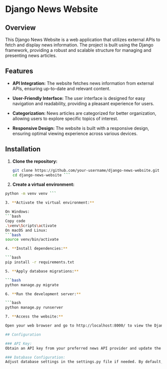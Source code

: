 # Django News Website

## Overview

This Django News Website is a web application that utilizes external APIs to fetch and display news information. The project is built using the Django framework, providing a robust and scalable structure for managing and presenting news articles.

## Features

- **API Integration:** The website fetches news information from external APIs, ensuring up-to-date and relevant content.
  
- **User-Friendly Interface:** The user interface is designed for easy navigation and readability, providing a pleasant experience for users.

- **Categorization:** News articles are categorized for better organization, allowing users to explore specific topics of interest.

- **Responsive Design:** The website is built with a responsive design, ensuring optimal viewing experience across various devices.

## Installation

1. **Clone the repository:**
   ```bash
   git clone https://github.com/your-username/django-news-website.git
   cd django-news-website ```

2. **Create a virtual environment:**
  ```bash
  python -m venv venv ```

3. **Activate the virtual environment:**

  On Windows:
  ```bash
  Copy code
  .\venv\Scripts\activate
  On macOS and Linux:
  ```bash
  source venv/bin/activate

4. **Install dependencies:**

  ```bash
  pip install -r requirements.txt

5. **Apply database migrations:**

  ```bash
  python manage.py migrate

6. **Run the development server:**

  ```bash
  python manage.py runserver

7. **Access the website:**

  Open your web browser and go to http://localhost:8000/ to view the Django News Website.

## Configuration

### API Key:
Obtain an API key from your preferred news API provider and update the NEWS_API_KEY variable in the settings.py file.

### Database Configuration:
Adjust database settings in the settings.py file if needed. By default, the project is configured to use SQLite.

